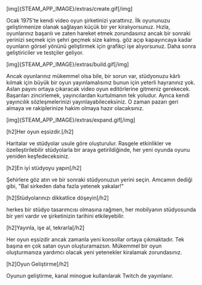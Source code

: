 [img]{STEAM_APP_IMAGE}/extras/create.gif[/img]

Ocak 1975'te kendi video oyun şirketinizi yarattınız. İlk oyununuzu geliştirmenize olanak sağlayan küçük bir yer kiralıyorsunuz. Hızla, oyunlarınız başarılı ve zaten hareket etmek zorundasınız ancak bir sonraki yerinizi seçmek için şehri geçmek size kalmış. göz açıp kapayıncaya kadar oyunların görsel yönünü geliştirmek için grafikçi işe alıyorsunuz. Daha sonra geliştiriciler ve testçiler geliyor.

[img]{STEAM_APP_IMAGE}/extras/build.gif[/img]

Ancak oyunlarınız mükemmel olsa bile, bir sorun var, stüdyonuzu kârlı kılmak için büyük bir oyun yayınlamalısınız bunun için yeterli hayranınız yok. Aslan payını ortaya çıkaracak video oyun editörlerine gitmeniz gerekecek. Başarıları zincirlemek, yayıncılardan kurtulmanın tek yoludur. Ayrıca kendi yayıncılık sözleşmelerinizi yayınlayabileceksiniz. O zaman pazarı geri almaya ve rakiplerinize hakim olmaya hazır olacaksınız.

[img]{STEAM_APP_IMAGE}/extras/expand.gif[/img]

[h2]Her oyun eşsizdir.[/h2]

Haritalar ve stüdyolar usule göre oluşturulur. Rasgele etkinlikler ve özelleştirilebilir stüdyolarla bir araya getirildiğinde, her yeni oyunda oyunu yeniden keşfedeceksiniz.

[h2]En iyi stüdyoyu yapın[/h2]

Şehirlere göz atın ve bir sonraki stüdyonuzun yerini seçin. Amcamın dediği gibi, "Bal sirkeden daha fazla yetenek yakalar!"

[h2]Stüdyolarınızı dikkatlice döşeyin[/h2]

herkes bir stüdyo tasarımcısı olmasına rağmen, her mobilyanın stüdyosunda bir yeri vardır ve şirketinizin tarihini etkileyebilir.

[h2]Yayınla, işe al, tekrarla[/h2]

Her oyun eşsizdir ancak zamanla yeni konsollar ortaya çıkmaktadır. Tek başına en çok satan oyun oluşturamazsın. Mükemmel bir oyun oluşturmanıza yardımcı olacak yeni yetenekler kiralamak zorundasınız.

[h2]Oyun Geliştirme[/h2]

Oyunun geliştirme, kanal minogue kullanılarak Twitch de yayınlanır.
